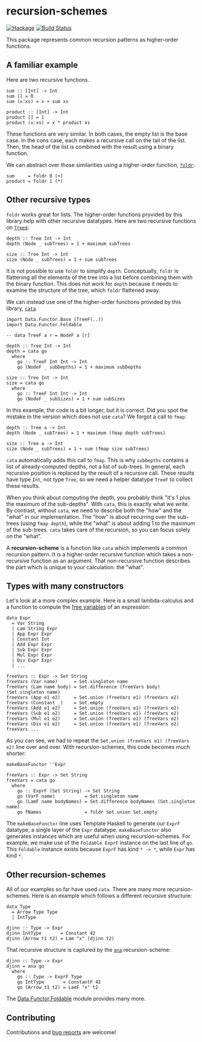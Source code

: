 # recursion-schemes

[![Hackage](https://img.shields.io/hackage/v/recursion-schemes.svg)](https://hackage.haskell.org/package/recursion-schemes) [![Build Status](https://secure.travis-ci.org/ekmett/recursion-schemes.png?branch=master)](http://travis-ci.org/ekmett/recursion-schemes)

This package represents common recursion patterns as higher-order functions.

## A familiar example

Here are two recursive functions.

    sum :: [Int] -> Int
    sum [] = 0
    sum (x:xs) = x + sum xs

    product :: [Int] -> Int
    product [] = 1
    product (x:xs) = x * product xs

These functions are very similar. In both cases, the empty list is the base case. In the cons case, each makes a recursive call on the tail of the list. Then, the head of the list is combined with the result using a binary function.

We can abstract over those similarities using a higher-order function, [`foldr`](https://hackage.haskell.org/package/base/docs/Data-List.html#v:foldr):

    sum     = foldr 0 (+)
    product = foldr 1 (*)

## Other recursive types

`foldr` works great for lists. The higher-order functions provided by this library help with other recursive datatypes. Here are two recursive functions on [`Tree`s](https://hackage.haskell.org/package/containers/docs/Data-Tree.html#t:Tree):

    depth :: Tree Int -> Int
    depth (Node _ subTrees) = 1 + maximum subTrees

    size :: Tree Int -> Int
    size (Node _ subTrees) = 1 + sum subTrees

It is not possible to use `foldr` to simplify `depth`. Conceptually, `foldr` is flattening all the elements of the tree into a list before combining them with the binary function. This does not work for `depth` because it needs to examine the structure of the tree, which `foldr` flattened away.

We can instead use one of the higher-order functions provided by this library, [`cata`](https://hackage.haskell.org/package/recursion-schemes/docs/Data-Functor-Foldable.html#v:cata).

    import Data.Functor.Base (TreeF(..))
    import Data.Functor.Foldable

    -- data TreeF a r = NodeF a [r]

    depth :: Tree Int -> Int
    depth = cata go
      where
        go :: TreeF Int Int -> Int
        go (NodeF _ subDepths) = 1 + maximum subDepths

    size :: Tree Int -> Int
    size = cata go
      where
        go :: TreeF Int Int -> Int
        go (NodeF _ subSizes) = 1 + sum subSizes

In this example, the code is a bit longer, but it is correct. Did you spot the mistake in the version which does not use `cata`? We forgot a call to `fmap`:

    depth :: Tree a -> Int
    depth (Node _ subTrees) = 1 + maximum (fmap depth subTrees)

    size :: Tree a -> Int
    size (Node _ subTrees) = 1 + sum (fmap size subTrees)

`cata` automatically adds this call to `fmap`. This is why `subDepths` contains a list of already-computed depths, not a list of sub-trees. In general, each recursive position is replaced by the result of a recursive call. These results have type `Int`, not type `Tree`, so we need a helper datatype `TreeF` to collect these results.

When you think about computing the depth, you probably think "it's 1 plus the maximum of the sub-depths". With `cata`, this is exactly what we write. By contrast, without `cata`, we need to describe both the "how" and the "what" in our implementation. The "how" is about recurring over the sub-trees (using `fmap depth`), while the "what" is about adding 1 to the maximum of the sub-trees. `cata` takes care of the recursion, so you can focus solely on the "what".

A **recursion-scheme** is a function like `cata` which implements a common recursion pattern. It is a higher-order recursive function which takes a non-recursive function as an argument. That non-recursive function describes the part which is unique to your calculation: the "what".

## Types with many constructors

Let's look at a more complex example. Here is a small lambda-calculus and a function to compute the [free variables](https://en.wikipedia.org/wiki/Lambda_calculus#Free_variables) of an expression:

    data Expr
      = Var String
      | Lam String Expr
      | App Expr Expr
      | Constant Int
      | Add Expr Expr
      | Sub Expr Expr
      | Mul Expr Expr
      | Div Expr Expr
      | ...

    freeVars :: Expr -> Set String
    freeVars (Var name)      = Set.singleton name
    freeVars (Lam name body) = Set.difference (freeVars body) (Set.singleton name)
    freeVars (App e1 e2)     = Set.union (freeVars e1) (freeVars e2)
    freeVars (Constant _)    = Set.empty
    freeVars (Add e1 e2)     = Set.union (freeVars e1) (freeVars e2)
    freeVars (Sub e1 e2)     = Set.union (freeVars e1) (freeVars e2)
    freeVars (Mul e1 e2)     = Set.union (freeVars e1) (freeVars e2)
    freeVars (Div e1 e2)     = Set.union (freeVars e1) (freeVars e2)
    freeVars ...

As you can see, we had to repeat the `Set.union (freeVars e1) (freeVars e2)` line over and over. With recursion-schemes, this code becomes much shorter:

    makeBaseFunctor ''Expr

    freeVars :: Expr -> Set String
    freeVars = cata go
      where
        go :: ExprF (Set String) -> Set String
        go (VarF name)           = Set.singleton name
        go (LamF name bodyNames) = Set.difference bodyNames (Set.singleton name)
        go fNames                = foldr Set.union Set.empty

The `makeBaseFunctor` line uses Template Haskell to generate our `ExprF` datatype, a single layer of the `Expr` datatype. `makeBaseFunctor` also generates instances which are useful when using recursion-schemes. For example, we make use of the `Foldable ExprF` instance on the last line of `go`. This `Foldable` instance exists because `ExprF` has kind `* -> *`, while `Expr` has kind `*`.

## Other recursion-schemes

All of our examples so far have used `cata`. There are many more recursion-schemes. Here is an example which follows a different recursive structure:

    data Type
      = Arrow Type Type
      | IntType

    djinn :: Type -> Expr
    djinn IntType       = Constant 42
    djinn (Arrow t1 t2) = Lam "x" (djinn t2)

That recursive structure is captured by the [`ana`](https://hackage.haskell.org/package/recursion-schemes/docs/Data-Functor-Foldable.html#v:ana) recursion-scheme:

    djinn :: Type -> Expr
    djinn = ana go
      where
        go :: Type -> ExprF Type
        go IntType       = ConstantF 42
        go (Arrow t1 t2) = LamF "x" t2

The [Data.Functor.Foldable](https://hackage.haskell.org/package/recursion-schemes/docs/Data-Functor-Foldable.html) module provides many more.

## Contributing

Contributions and [bug reports](https://github.com/ekmett/recursion-schemes/issues/new) are welcome!

